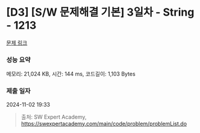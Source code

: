 # [D3] [S/W 문제해결 기본] 3일차 - String - 1213 

[문제 링크](https://swexpertacademy.com/main/code/problem/problemDetail.do?contestProbId=AV14P0c6AAUCFAYi) 

### 성능 요약

메모리: 21,024 KB, 시간: 144 ms, 코드길이: 1,103 Bytes

### 제출 일자

2024-11-02 19:33



> 출처: SW Expert Academy, https://swexpertacademy.com/main/code/problem/problemList.do